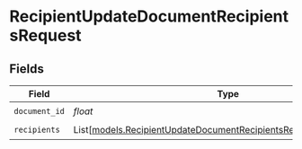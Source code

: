 # RecipientUpdateDocumentRecipientsRequest


## Fields

| Field                                                                                                                                    | Type                                                                                                                                     | Required                                                                                                                                 | Description                                                                                                                              |
| ---------------------------------------------------------------------------------------------------------------------------------------- | ---------------------------------------------------------------------------------------------------------------------------------------- | ---------------------------------------------------------------------------------------------------------------------------------------- | ---------------------------------------------------------------------------------------------------------------------------------------- |
| `document_id`                                                                                                                            | *float*                                                                                                                                  | :heavy_check_mark:                                                                                                                       | N/A                                                                                                                                      |
| `recipients`                                                                                                                             | List[[models.RecipientUpdateDocumentRecipientsRecipientRequestBody](../models/recipientupdatedocumentrecipientsrecipientrequestbody.md)] | :heavy_check_mark:                                                                                                                       | N/A                                                                                                                                      |